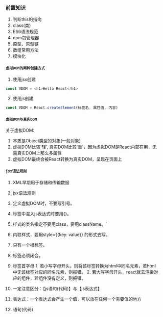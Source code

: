 <!--
 * @Descripttion: 
 * @Author: Gorgio.Liu
 * @version: 
 * @Date: 2023-03-18 09:06:01
 * @LastEditors: Gorgio.Liu
 * @LastEditTime: 2023-03-18 11:07:09
-->
### 前置知识
  1. 判断this的指向
  2. class(类)
  3. ES6语法规范
  4. npm包管理器
  5. 原型、原型链
  6. 数组常用方法
  7. 模块化

#### `虚拟DOM的两种创建方式`
1. 使用jsx创建
  ```js
  const VDOM = <h1>Hello React</h1>
  ```
2. 使用js创建
  ```js
  const VDOM = React.createElement(标签名, 属性值, 内容)
  ```

#### `虚拟DOM与真实DOM`
关于虚拟DOM:
  1. 本质是Object类型的对象(一般对象)
  2. 虚拟DOM比较'轻', 真实DOM比较'重'，因为虚拟DOM是React内部在用，无需真实DOM上那么多属性
  3. 虚拟DOM最终会被React转换为真实DOM，呈现在页面上

#### `jsx语法规则`
1. XML早期用于存储和传输数据

2. jsx语法规则
  1. 定义虚拟DOM时，不要写引号。
  2. 标签中混入js表达式时要用{}。
  3. 样式的类名指定不要用class，要用className。`
  4. 内联样式，要用style={{key: value}} 的形式去写。
  5. 只有一个根标签。
  6. 标签必须闭合。
  7. 标签首字母
    1. 若小写字母开头，则将该标签转换为html中同名元素，若html中无该标签对应的同名元素，则报错。
    2. 若大写字母开头，react就去渲染对应的组件，若组件没有定义，则报错。

3. 一定注意区分：【js语句(代码)】与【js表达式】
  1. 表达式：一个表达式会产生一个值，可以放在任何一个需要值的地方
  2. 语句(代码)